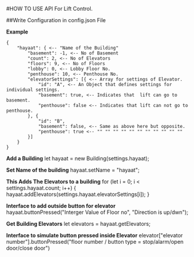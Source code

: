 \#HOW TO USE API For Lift Control.

\##Write Configuration in config.json File

**Example**

    {
        "hayaat": { <-- "Name of the Building"
            "basement": -1, <-- No of Basement
            "count": 2, <-- No of Elevators
            "floors": 9, <-- No of Floors
            "lobby": 0, <-- Lobby Floor No.
            "penthouse": 10, <-- Penthouse No.
            "elevatorSettings": [{ <-- Array for settings of Elevator.
                "id": "A", <-- An Object that defines settings for individual settings.
                "basement": true, <-- Indicates that  lift can go to basement.
                "penthouse": false <-- Indicates that lift can not go to penthouse.
            }, {
                "id": "B",
                "basement": false, <-- Same as above here but opposite.
                "penthouse": true <-- "" "" "" "" "" "" "" "" "" "" ""
            }]
        }
    }

**Add a Building**
    let hayaat = new Building(settings.hayaat);

**Set Name of the building**
    hayaat.setName = "hayaat";

**This Adds The Elevators to a building**
    for (let i = 0; i < settings.hayaat.count; i++) {
        hayaat.addElevators(settings.hayaat.elevatorSettings[i]);
    }

**Interface to add outside button for elevator**
    hayaat.buttonPressed("Interger Value of Floor no", "Direction is up/dwn");

**Get Building Elevators**
    let elevators = hayaat.getElevators;

**Interface to simulate button pressed inside Elevator**
    elevator["elevator number"].buttonPressed("floor number / button type = stop/alarm/open door/close door")
